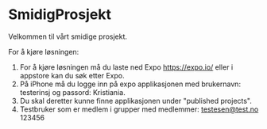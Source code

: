 # SmidigProsjekt

Velkommen til vårt smidige prosjekt.

For å kjøre løsningen:
1. For å kjøre løsningen må du laste ned Expo https://expo.io/ eller i appstore kan du søk etter Expo.
2. På iPhone må du logge inn på expo applikasjonen med brukernavn: testerinsj og passord: Kristiania.
3. Du skal deretter kunne finne applikasjonen under "published projects".
4. Testbruker som er medlem i grupper med medlemmer: 
    testesen@test.no
    123456
